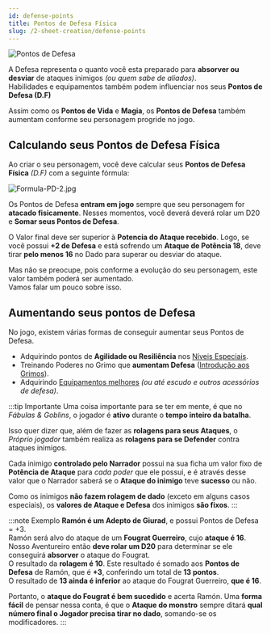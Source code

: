 ```yaml
---
id: defense-points
title: Pontos de Defesa Física
slug: /2-sheet-creation/defense-points
---
```

![Pontos de Defesa](https://fabulas-e-goblins-book.s3-us-west-2.amazonaws.com/criando-seu-personagem/pontos-de-defesa-01.png)

A Defesa representa o quanto você esta preparado para **absorver ou desviar** de ataques inimigos *(ou quem sabe de aliados)*.<br/>
Habilidades e equipamentos também podem influenciar nos seus **Pontos de Defesa (D.F)**

Assim como os **Pontos de Vida** e **Magia**, os **Pontos de Defesa** também aumentam conforme seu personagem progride no jogo.

## Calculando seus Pontos de Defesa Física

Ao criar o seu personagem, você deve calcular seus **Pontos de Defesa Física** *(D.F)* com a seguinte fórmula:

![Formula-PD-2.jpg](https://s3.us-west-2.amazonaws.com/fabulas-e-goblins-book/%5Cvscode%5C213e52ab-0dd6-4c66-a326-41309384de62.jpg)

Os Pontos de Defesa **entram em jogo** sempre que seu personagem for **atacado fisicamente**. Nesses momentos, você deverá deverá rolar um D20 e **Somar seus Pontos de Defesa**.

O Valor final deve ser superior à **Potencia do Ataque recebido**. Logo, se você possui **+2 de Defesa** e está sofrendo um **Ataque de Potência 18**, deve tirar **pelo menos 16** no Dado para superar ou desviar do ataque.

Mas não se preocupe, pois conforme a evolução do seu personagem, este valor também poderá ser aumentado.<br/>
Vamos falar um pouco sobre isso.

## Aumentando seus pontos de Defesa

No jogo, existem várias formas de conseguir aumentar seus Pontos de Defesa.

- Adquirindo pontos de **Agilidade ou Resiliência** nos [Níveis Especiais](/docs/7-game-rules/special-levels).
- Treinando Poderes no Grimo que **aumentam Defesa** ([Introdução aos Grimos](/docs/4-grimos-and-spells/introduction)).
- Adquirindo [Equipamentos melhores](/docs/10-appendix/types-of-armor) *(ou até escudo e outros acessórios de defesa)*.

:::tip Importante
Uma coisa importante para se ter em mente, é que no *Fábulas & Goblins*, o jogador é **ativo** durante o **tempo inteiro da batalha**.

Isso quer dizer que, além de fazer as **rolagens para seus Ataques**, o *Próprio jogador* também realiza as **rolagens para se Defender** contra ataques inimigos.

Cada inimigo **controlado pelo Narrador** possui na sua ficha um valor fixo de **Potência de Ataque** para *cada poder* que ele possui, e é através desse valor que o Narrador saberá se o **Ataque do inimigo** teve **sucesso** ou não.

Como os inimigos **não fazem rolagem de dado** (exceto em alguns casos especiais), os **valores de Ataque e Defesa** dos inimigos **são fixos**.
:::

:::note Exemplo
**Ramón é um Adepto de Giurad**, e possui Pontos de Defesa = +3.<br/>
Ramón será alvo do ataque de um **Fougrat Guerreiro**, cujo **ataque é 16**.<br/>
Nosso Aventureiro então **deve rolar um D20** para determinar se ele conseguirá **absorver** o ataque do Fougrat.<br/>
O resultado da **rolagem é 10**. Este resultado é somado aos **Pontos de Defesa** de Ramón, que é **+3**, conferindo um total de **13 pontos**.<br/>
O resultado de **13 ainda é inferior** ao ataque do Fougrat Guerreiro, **que é 16**. <br/>

Portanto, o **ataque do Fougrat é bem sucedido** e acerta Ramón.
Uma **forma fácil** de pensar nessa conta, é que o **Ataque do monstro** sempre ditará **qual número final o Jogador precisa tirar no dado**, somando-se os modificadores.
:::
